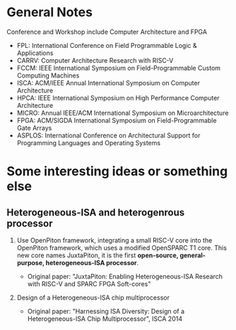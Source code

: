 # General Notes

Conference and Workshop include Computer Architecture and FPGA

- FPL: International Conference on Field Programmable Logic & Applications
- CARRV: Computer Architecture Research with RISC-V
- FCCM: IEEE International Symposium on Field-Programmable Custom Computing Machines
- ISCA: ACM/IEEE Annual International Symposium on Computer Architecture
- HPCA: IEEE International Symposium on High Performance Computer Architecture
- MICRO: Annual IEEE/ACM International Symposium on Microarchitecture
- FPGA: ACM/SIGDA International Symposium on Field-Programmable Gate Arrays
- ASPLOS: International Conference on Architectural Support for Programming Languages and Operating Systems

# Some interesting ideas or something else

##  Heterogeneous-ISA and heterogenrous processor

1. Use OpenPiton framework, integrating a small RISC-V core into the OpenPiton framework, which uses a modified OpenSPARC T1 core. This new core names JuxtaPiton, it is the first **open-source, general-purpose, heterogeneous-ISA processor**.

    - Original paper: "JuxtaPiton: Enabling Heterogeneous-ISA Research with RISC-V and SPARC FPGA Soft-cores"

2. Design of a Heterogeneous-ISA chip multiprocessor

    - Original paper: "Harnessing ISA Diversity: Design of a Heterogeneous-ISA Chip Multiprocessor", ISCA 2014
